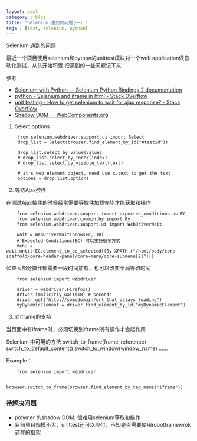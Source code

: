 ```yaml
---
layout: post
category : blog
title: "Selenium 遇到的问题(一) "
tags : [test, selenium, python]
---
```


Selenium 遇到的问题 

最近一个项目使用selenium和python的unittest模块对一个web application做自动化测试，从头开始积累
把遇到的一些问题记下来

参考  
+ [Selenium with Python — Selenium Python Bindings 2 documentation](http://selenium-python.readthedocs.org/en/latest/index.html)
+ [python - Selenium and iframe in html - Stack Overflow](http://stackoverflow.com/questions/18924146/selenium-and-iframe-in-html)
+ [unit testing - How to get selenium to wait for ajax response? - Stack Overflow](http://stackoverflow.com/questions/2835179/how-to-get-selenium-to-wait-for-ajax-response)
+ [Shadow DOM — WebComponents.org](http://webcomponents.org/polyfills/shadow-dom/)

1. Select options 

        from selenium.webdriver.support.ui import Select
        drop_list = Select(browser.find_element_by_id("#testid"))

        drop_list.select_by_value(value)
        # drop_list.select_by_index(index)
        # drop_list.select_by_visible_text(text)
        
        # it's web element object, need use x.text to get the text 
        options = drop_list.options
        
2.  等待Ajax控件  

在测试Ajax控件的时候经常需要等控件加载完毕才能获取和操作

        from selenium.webdriver.support import expected_conditions as EC
        from selenium.webdriver.common.by import By
        from selenium.webdriver.support.ui import WebDriverWait
        
        wait = WebDriverWait(browser, 10)
        # Expected Conditions(EC) 可以支持很多方式
        menu = wait.until(EC.element_to_be_selected((By.XPATH,r"/html/body/core-scaffold/core-header-panel/core-menu/core-submenu[2]")))

如果大部分操作都需要一段时间加载，也可以改变全局等待时间

        from selenium import webdriver

        driver = webdriver.Firefox()
        driver.implicitly_wait(10) # seconds
        driver.get("http://somedomain/url_that_delays_loading")
        myDynamicElement = driver.find_element_by_id("myDynamicElement")
        
3. 对iframe的支持 

当页面中有iframe时，必须切换到iframe所有操作才会起作用 
        
Selenium 中可用的方法
        switch_to_frame(frame_reference)
        switch_to_default_content()
        switch_to_window(window_name)
        ......
        
Example：

        from selenium import webdriver
        
        browser.switch_to_frame(browser.find_element_by_tag_name("iframe"))


### 待解决问题

+ polymer 的shadow DOM, 很难用selenium获取和操作
+ 目前项目规模不大，unittest还可以应付，不知是否需要使用robotframewrok这样的框架
